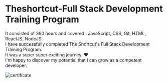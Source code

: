 # Theshortcut-Full Stack Development Training Program
It consisted of 360 hours and covered : JavaScript, CSS, Git, HTML, ReactJS, NodeJS.</br>
I have successfully completed The Shortcut's Full Stack Development Training Program.</br>
It was a super super exciting journey. ❤️ </br>
I'm happy to discover my potential that I can grow as a competent developer.</br>

![certificate](https://user-images.githubusercontent.com/57226409/103841597-9df2fe00-509c-11eb-8106-36f005596e78.png)

